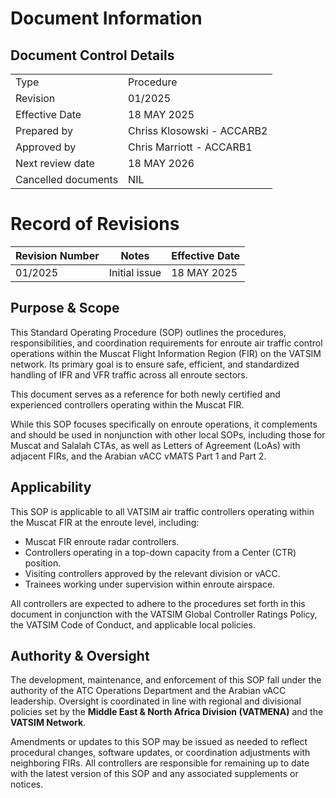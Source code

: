 # Document Information
## Document Control Details
|                     |                                                   |
|---------------------|---------------------------------------------------|
|         Type        |                    Procedure                      |
|       Revision      |                     01/2025                       |
|    Effective Date   |                    18 MAY 2025                    |
|     Prepared by     |            Chriss Klosowski - ACCARB2             |
|     Approved by     |             Chris Marriott - ACCARB1              |
|   Next review date  |                    18 MAY 2026                    |
| Cancelled documents |                       NIL                         |

# Record of Revisions
<table><thead>
  <tr>
    <th>Revision Number</th>
    <th>Notes</th>
    <th>Effective Date</th>
  </tr></thead>
<tbody>
  <tr>
    <td>01/2025</td>
    <td>Initial issue</td>
    <td>18 MAY 2025</td>
  </tr>
</tbody></table>

## Purpose & Scope
This Standard Operating Procedure (SOP) outlines the procedures, responsibilities, and coordination requirements for enroute air traffic control operations within the Muscat Flight Information Region (FIR) on the VATSIM network. Its primary goal is to ensure safe, efficient, and standardized handling of IFR and VFR traffic across all enroute sectors.

This document serves as a reference for both newly certified and experienced controllers operating within the Muscat FIR.

While this SOP focuses specifically on enroute operations, it complements and should be used in nonjunction with other local SOPs, including those for Muscat and Salalah CTAs, as well as Letters of Agreement (LoAs) with adjacent FIRs, and the Arabian vACC vMATS Part 1 and Part 2.

## Applicability
This SOP is applicable to all VATSIM air traffic controllers operating within the Muscat FIR at the enroute level, including:

- Muscat FIR enroute radar controllers.
- Controllers operating in a top-down capacity from a Center (CTR) position.
- Visiting controllers approved by the relevant division or vACC.
- Trainees working under supervision within enroute airspace.

All controllers are expected to adhere to the procedures set forth in this document in conjunction with the VATSIM Global Controller Ratings Policy, the VATSIM Code of Conduct, and applicable local policies.

## Authority & Oversight
The development, maintenance, and enforcement of this SOP fall under the authority of the ATC Operations Department and the Arabian vACC leadership. Oversight is coordinated in line with regional and divisional policies set by the **Middle East & North Africa Division (VATMENA)** and the **VATSIM Network**.

Amendments or updates to this SOP may be issued as needed to reflect procedural changes, software updates, or coordination adjustments with neighboring FIRs. All controllers are responsible for remaining up to date with the latest version of this SOP and any associated supplements or notices.